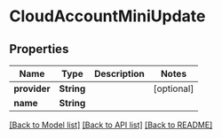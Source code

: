 # CloudAccountMiniUpdate

## Properties

Name | Type | Description | Notes
------------ | ------------- | ------------- | -------------
**provider** | **String** |  | [optional] 
**name** | **String** |  | 

[[Back to Model list]](../#documentation-for-models) [[Back to API list]](../#documentation-for-api-endpoints) [[Back to README]](../)


